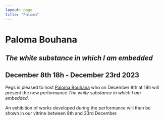 ```yaml
---
layout: page
title: "Paloma"
---
```


# Paloma Bouhana

## *The white substance in which I am embedded*
## December 8th 18h - December 23rd 2023

<!-- image here ![Alice](http://pegs.site/assets/images/alice-pegs-web.jpg)  !-->

Pegs is pleased to host [Paloma Bouhana](https://palomabouhana.com/) who on December 8th at 18h will present the new performance *The white substance in which I am embedded*.

An exhibition of works developed during the performance will then be shown in our vitrine between 8th and 23rd December.
